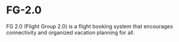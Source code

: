 # FG-2.0
FG 2.0 (Flight Group 2.0) is a flight booking system that encourages connectivity and organized vacation planning for all. 
